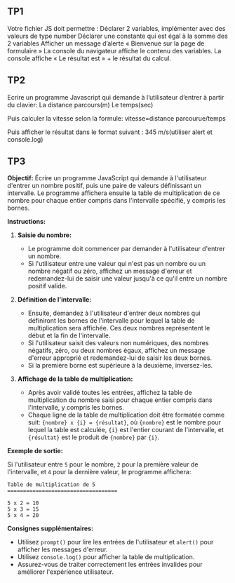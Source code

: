 TP1
----------------
Votre fichier JS doit permettre :
Déclarer 2 variables, implémenter avec des valeurs de type number
Déclarer une constante qui est égal à la somme des 2 variables
Afficher un message d’alerte  « Bienvenue sur la page de formulaire »
La console du navigateur affiche le contenu des variables.
La console affiche « Le résultat est » + le résultat du calcul.




TP2
----------------
Ecrire un programme Javascript qui demande à l’utilisateur d’entrer à partir du clavier:
La distance parcours(m)
Le temps(sec)

Puis calculer la vitesse selon la formule: vitesse=distance parcourue/temps 

Puis afficher le résultat dans le format suivant : 345 m/s(utiliser alert et console.log)

TP3
----------------

**Objectif:** Écrire un programme JavaScript qui demande à l'utilisateur d'entrer un nombre positif, puis une paire de valeurs définissant un intervalle. Le programme affichera ensuite la table de multiplication de ce nombre pour chaque entier compris dans l'intervalle spécifié, y compris les bornes.

**Instructions:**

1. **Saisie du nombre:**

   - Le programme doit commencer par demander à l'utilisateur d'entrer un nombre.
   - Si l'utilisateur entre une valeur qui n'est pas un nombre ou un nombre négatif ou zéro, affichez un message d'erreur et redemandez-lui de saisir une valeur jusqu'à ce qu'il entre un nombre positif valide.

2. **Définition de l'intervalle:**

   - Ensuite, demandez à l'utilisateur d'entrer deux nombres qui définiront les bornes de l'intervalle pour lequel la table de multiplication sera affichée. Ces deux nombres représentent le début et la fin de l'intervalle.
   - Si l'utilisateur saisit des valeurs non numériques, des nombres négatifs, zéro, ou deux nombres égaux, affichez un message d'erreur approprié et redemandez-lui de saisir les deux bornes.
   - Si la première borne est supérieure à la deuxième, inversez-les.

3. **Affichage de la table de multiplication:**
   - Après avoir validé toutes les entrées, affichez la table de multiplication du nombre saisi pour chaque entier compris dans l'intervalle, y compris les bornes.
   - Chaque ligne de la table de multiplication doit être formatée comme suit: `{nombre} x {i} = {résultat}`, où `{nombre}` est le nombre pour lequel la table est calculée, `{i}` est l'entier courant de l'intervalle, et `{résultat}` est le produit de `{nombre}` par `{i}`.

**Exemple de sortie:**

Si l'utilisateur entre `5` pour le nombre, `2` pour la première valeur de l'intervalle, et `4` pour la dernière valeur, le programme affichera:

```
Table de multiplication de 5
===================================

5 x 2 = 10
5 x 3 = 15
5 x 4 = 20
```

**Consignes supplémentaires:**

- Utilisez `prompt()` pour lire les entrées de l'utilisateur et `alert()` pour afficher les messages d'erreur.
- Utilisez `console.log()` pour afficher la table de multiplication.
- Assurez-vous de traiter correctement les entrées invalides pour améliorer l'expérience utilisateur.

